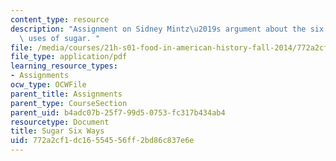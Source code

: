 ```yaml
---
content_type: resource
description: "Assignment on Sidney Mintz\u2019s argument about the six functions or\
  \ uses of sugar. "
file: /media/courses/21h-s01-food-in-american-history-fall-2014/772a2cf1dc16554556ff2bd86c837e6e_MIT21H_S01F14_Su_6Wa_Ins.pdf
file_type: application/pdf
learning_resource_types:
- Assignments
ocw_type: OCWFile
parent_title: Assignments
parent_type: CourseSection
parent_uid: b4adc07b-25f7-99d5-0753-fc317b434ab4
resourcetype: Document
title: Sugar Six Ways
uid: 772a2cf1-dc16-5545-56ff-2bd86c837e6e
---
```

